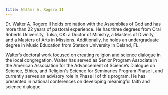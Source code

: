```yaml
---
title: Walter A. Rogero II
---
```

Dr. Walter A. Rogero II holds ordination with the Assemblies of God and has more than 22 years of pastoral experience. He has three degrees from Oral Roberts University, Tulsa, OK: a Doctor of Ministry, a Masters of Divinity, and a Masters of Arts in Missions. Additionally, he holds an undergraduate degree in Music Education from Stetson University in Deland, FL.

Walter’s doctoral work focused on creating religion and science dialogue in the local congregation. Walter has served as Senior Program Associate in the American Association for the Advancement of Science’s Dialogue on Science, Ethics, and Religion's Science for Seminaries Program Phase I, and currently serves an advisory role in Phase II of this program. He has presented in national conferences on developing meaningful faith and science dialogue.
